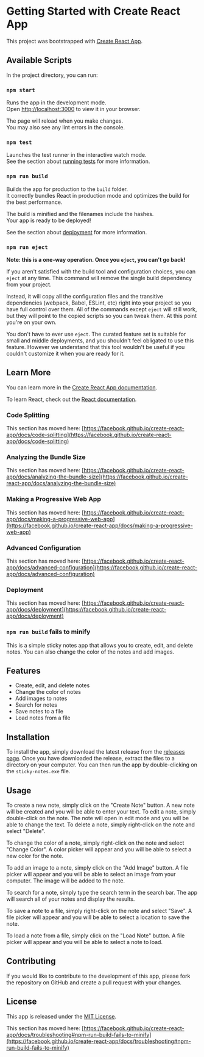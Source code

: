# Getting Started with Create React App

This project was bootstrapped with [Create React App](https://github.com/facebook/create-react-app).

## Available Scripts

In the project directory, you can run:

### `npm start`

Runs the app in the development mode.\
Open [http://localhost:3000](http://localhost:3000) to view it in your browser.

The page will reload when you make changes.\
You may also see any lint errors in the console.

### `npm test`

Launches the test runner in the interactive watch mode.\
See the section about [running tests](https://facebook.github.io/create-react-app/docs/running-tests) for more information.

### `npm run build`

Builds the app for production to the `build` folder.\
It correctly bundles React in production mode and optimizes the build for the best performance.

The build is minified and the filenames include the hashes.\
Your app is ready to be deployed!

See the section about [deployment](https://facebook.github.io/create-react-app/docs/deployment) for more information.

### `npm run eject`

**Note: this is a one-way operation. Once you `eject`, you can't go back!**

If you aren't satisfied with the build tool and configuration choices, you can `eject` at any time. This command will remove the single build dependency from your project.

Instead, it will copy all the configuration files and the transitive dependencies (webpack, Babel, ESLint, etc) right into your project so you have full control over them. All of the commands except `eject` will still work, but they will point to the copied scripts so you can tweak them. At this point you're on your own.

You don't have to ever use `eject`. The curated feature set is suitable for small and middle deployments, and you shouldn't feel obligated to use this feature. However we understand that this tool wouldn't be useful if you couldn't customize it when you are ready for it.

## Learn More

You can learn more in the [Create React App documentation](https://facebook.github.io/create-react-app/docs/getting-started).

To learn React, check out the [React documentation](https://reactjs.org/).

### Code Splitting

This section has moved here: [https://facebook.github.io/create-react-app/docs/code-splitting](https://facebook.github.io/create-react-app/docs/code-splitting)

### Analyzing the Bundle Size

This section has moved here: [https://facebook.github.io/create-react-app/docs/analyzing-the-bundle-size](https://facebook.github.io/create-react-app/docs/analyzing-the-bundle-size)

### Making a Progressive Web App

This section has moved here: [https://facebook.github.io/create-react-app/docs/making-a-progressive-web-app](https://facebook.github.io/create-react-app/docs/making-a-progressive-web-app)

### Advanced Configuration

This section has moved here: [https://facebook.github.io/create-react-app/docs/advanced-configuration](https://facebook.github.io/create-react-app/docs/advanced-configuration)

### Deployment

This section has moved here: [https://facebook.github.io/create-react-app/docs/deployment](https://facebook.github.io/create-react-app/docs/deployment)

### `npm run build` fails to minify


This is a simple sticky notes app that allows you to create, edit, and delete notes. You can also change the color of the notes and add images.

## Features

* Create, edit, and delete notes
* Change the color of notes
* Add images to notes
* Search for notes
* Save notes to a file
* Load notes from a file

## Installation

To install the app, simply download the latest release from the [releases page](https://github.com/username/sticky-notes-app/releases). Once you have downloaded the release, extract the files to a directory on your computer. You can then run the app by double-clicking on the `sticky-notes.exe` file.

## Usage

To create a new note, simply click on the "Create Note" button. A new note will be created and you will be able to enter your text. To edit a note, simply double-click on the note. The note will open in edit mode and you will be able to change the text. To delete a note, simply right-click on the note and select "Delete".

To change the color of a note, simply right-click on the note and select "Change Color". A color picker will appear and you will be able to select a new color for the note.

To add an image to a note, simply click on the "Add Image" button. A file picker will appear and you will be able to select an image from your computer. The image will be added to the note.

To search for a note, simply type the search term in the search bar. The app will search all of your notes and display the results.

To save a note to a file, simply right-click on the note and select "Save". A file picker will appear and you will be able to select a location to save the note.

To load a note from a file, simply click on the "Load Note" button. A file picker will appear and you will be able to select a note to load.

## Contributing

If you would like to contribute to the development of this app, please fork the repository on GitHub and create a pull request with your changes.

## License

This app is released under the [MIT License](https://github.com/username/sticky-notes-app/blob/master/LICENSE).

This section has moved here: [https://facebook.github.io/create-react-app/docs/troubleshooting#npm-run-build-fails-to-minify](https://facebook.github.io/create-react-app/docs/troubleshooting#npm-run-build-fails-to-minify)
